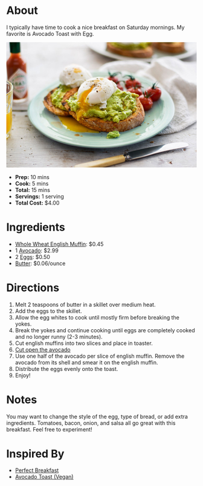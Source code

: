 # About

I typically have time to cook a nice breakfast on Saturday mornings. My favorite is Avocado Toast with Egg.

![Avocado Toast on English Muffin](./avocado-toast.jpg)

- **Prep:** 10 mins
- **Cook:** 5 mins
- **Total:** 15 mins
- **Servings:** 1 serving
- **Total Cost:** $4.00

# Ingredients

- [Whole Wheat English Muffin](https://primenow.amazon.com/dp/B074H6R68R?qid=1566848952&m=ANOZNJWOJO2HN&sr=1-1&ref_=pn_sr_sg_1_img_ANOZNJWOJO2HN): $0.45
- 1 [Avocado](https://primenow.amazon.com/dp/B07C5ZMJ5H?qid=1566848755&m=ANOZNJWOJO2HN&sr=1-1&ref_=pn_sr_sg_1_img_ANOZNJWOJO2HN): $2.99
- 2 [Eggs](https://primenow.amazon.com/dp/B07PFDYT9T?qid=1566848811&m=ANOZNJWOJO2HN&sr=1-5&ref_=pn_sr_sg_5_img_ANOZNJWOJO2HN): $0.50
- [Butter](https://primenow.amazon.com/dp/B074VDJ7KZ?qid=1566848883&m=ANOZNJWOJO2HN&sr=1-2&ref_=pn_sr_sg_2_img_ANOZNJWOJO2HN): $0.06/ounce

# Directions

1. Melt 2 teaspoons of butter in a skillet over medium heat.
2. Add the eggs to the skillet.
3. Allow the egg whites to cook until mostly firm before breaking the yokes.
4. Break the yokes and continue cooking until eggs are completely cooked and no longer runny (2-3 minutes).
5. Cut english muffins into two slices and place in toaster.
6. [Cut open the avocado](https://www.realsimple.com/food-recipes/cooking-tips-techniques/preparation/slice-dice-avocado)
7. Use one half of the avocado per slice of english muffin. Remove the avocado from its shell and smear it on the english muffin.
8. Distribute the eggs evenly onto the toast.
9. Enjoy!

# Notes

You may want to change the style of the egg, type of bread, or add extra ingredients. Tomatoes, bacon, onion, and salsa all go great with this breakfast. Feel free to experiment!

# Inspired By

- [Perfect Breakfast](https://www.allrecipes.com/recipe/221304/perfect-breakfast/)
- [Avocado Toast (Vegan)](https://www.allrecipes.com/recipe/246803/avocado-toast-vegan/?internalSource=hub%20recipe&referringContentType=Search&clickId=cardslot%205)
